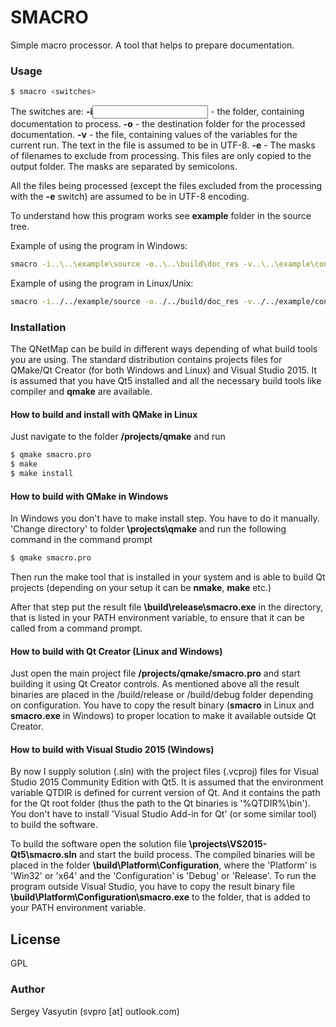 # SMACRO
Simple macro processor. A tool that helps to prepare documentation.

### Usage

```sh
$ smacro <switches>
```
The switches are:
**-i<input folder>** - the folder, containing documentation to process.
**-o<output folder>** - the destination folder for the processed documentation.
**-v<variables file>** - the file, containing values of the variables for the current run. The text in the file is assumed to be in UTF-8.
**-e<masks>** - The masks of filenames to exclude from processing. This files are only copied to the output folder. The masks are separated by semicolons.

All the files being processed (except the files excluded from the processing with the **-e** switch) are assumed to be in UTF-8 encoding.

To understand how this program works see **example** folder in the source tree.

Example of using the program in Windows:
```sh
smacro -i..\..\example\source -o..\..\build\doc_res -v..\..\example\config -e*.txt;*.png
```

Example of using the program in Linux/Unix:
```sh
smacro -i../../example/source -o../../build/doc_res -v../../example/config -e*.txt;*.png
```

### Installation

The QNetMap can be build in different ways depending of what build tools you are using. The standard distribution contains projects files for QMake/Qt Creator (for both Windows and Linux) and Visual Studio 2015. It is assumed that you have Qt5 installed and all the necessary build tools like compiler and **qmake** are available.

#### How to build and install with QMake in Linux

Just navigate to the folder **<project path>/projects/qmake** and run

```sh
$ qmake smacro.pro
$ make
$ make install
```

#### How to build with QMake in Windows

In Windows you don't have to make install step. You have to do it manually. 'Change directory' to folder **<project path>\projects\qmake** and run the following command in the command prompt

```sh
$ qmake smacro.pro
```
Then run the make tool that is installed in your system and is able to build Qt projects (depending on your setup it can be **nmake**, **make** etc.)

After that step put the result file **<project path>\build\release\smacro.exe** in the directory, that is listed in your PATH environment variable, to ensure that it can be called from a command prompt.

#### How to build with Qt Creator (Linux and Windows)

Just open the main project file **<project path>/projects/qmake/smacro.pro** and start building it using Qt Creator controls. As mentioned above all the result binaries are placed in the /build/release or /build/debug folder depending on configuration. You have to copy the result binary (**smacro** in Linux and **smacro.exe** in Windows) to proper location to make it available outside Qt Creator.

#### How to build with Visual Studio 2015 (Windows)

By now I supply solution (.sln) with the project files (.vcproj) files for Visual Studio 2015 Community Edition with Qt5. It is assumed that the environment variable QTDIR is defined for current version of Qt. And it contains the path for the Qt root folder (thus the path to the Qt binaries is '%QTDIR%\bin'). You don't have to install 'Visual Studio Add-in for Qt' (or some similar tool) to build the software.

To build the software open the solution file **<project path>\projects\VS2015-Qt5\smacro.sln** and start the build process. The compiled binaries will be placed in the folder **<project path>\build\Platform\Configuration**, where the 'Platform' is 'Win32' or 'x64' and the 'Configuration' is 'Debug' or 'Release'. To run the program outside Visual Studio, you have to copy the result binary file **<project path>\build\Platform\Configuration\smacro.exe** to the folder, that is added to your PATH environment variable.

License
----

GPL

### Author

Sergey Vasyutin (svpro [at] outlook.com)